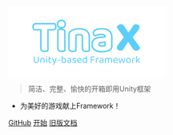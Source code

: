 <img src="_media/logo.png" width = "315" height = "140.25" alt="logo" align=center />


> 简洁、完整、愉快的开箱即用Unity框架

* 为美好的游戏献上Framework！


[GitHub](https://github.com/yomunsam/tinax/)
[开始](#TinaX)
[旧版文档](/legacy_doc/index.html ':ignore :target=_blank')